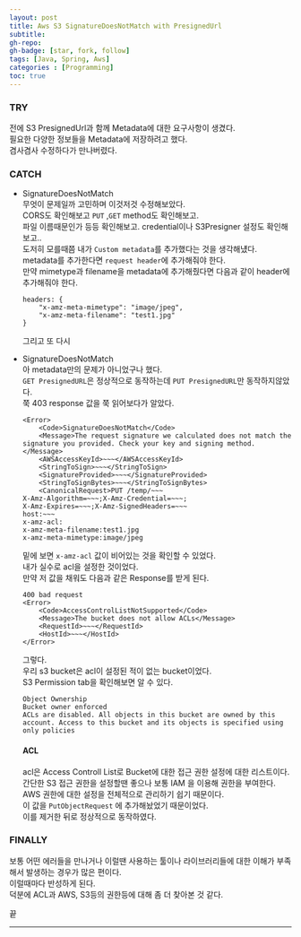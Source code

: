```yaml
---
layout: post 
title: Aws S3 SignatureDoesNotMatch with PresignedUrl
subtitle: 
gh-repo: 
gh-badge: [star, fork, follow]
tags: [Java, Spring, Aws]
categories : [Programming]
toc: true
---
```



### TRY
전에 S3 PresignedUrl과 함께 Metadata에 대한 요구사항이 생겼다.  
필요한 다양한 정보들을 Metadata에 저장하려고 했다.  
겸사겸사 수정하다가 만나버렸다.  

### CATCH

* SignatureDoesNotMatch  
    무엇이 문제일까 고민하며 이것저것 수정해보았다.  
    CORS도 확인해보고 `PUT` ,`GET` method도 확인해보고.  
    파일 이름때문인가 등등 확인해보고.  credential이나 S3Presigner 설정도 확인해보고..  
    도저히 모를때쯤 내가 `Custom metadata`를 추가했다는 것을 생각해넀다.  
    metadata를 추가한다면 `request header`에 추가해줘야 한다.   
    만약 mimetype과 filename을 metadata에 추가해줬다면 다음과 같이 header에 추가해줘야 한다.  
    ```
    headers: {
        "x-amz-meta-mimetype": "image/jpeg",
        "x-amz-meta-filename": "test1.jpg"
    }
    ```  
    그리고 또 다시  
* SignatureDoesNotMatch  
    아 metadata만의 문제가 아니었구나 했다.  
    `GET PresignedURL`은 정상적으로 동작하는데 `PUT PresignedURL`만 동작하지않았다.  
    쭉 403 response 값을 쭉 읽어보다가 알았다.
    ```
    <Error>
        <Code>SignatureDoesNotMatch</Code>
        <Message>The request signature we calculated does not match the signature you provided. Check your key and signing method.</Message>
        <AWSAccessKeyId>~~~</AWSAccessKeyId>
        <StringToSign>~~~</StringToSign>
        <SignatureProvided>~~~</SignatureProvided>
        <StringToSignBytes>~~~</StringToSignBytes>
        <CanonicalRequest>PUT /temp/~~~
    X-Amz-Algorithm=~~~;X-Amz-Credential=~~~;
    X-Amz-Expires=~~~;X-Amz-SignedHeaders=~~~
    host:~~~
    x-amz-acl:
    x-amz-meta-filename:test1.jpg
    x-amz-meta-mimetype:image/jpeg
    ```  
    밑에 보면 `x-amz-acl` 값이 비어있는 것을 확인할 수 있었다.  
    내가 실수로 acl을 설정한 것이었다.  
    만약 저 값을 채워도 다음과 같은 Response를 받게 된다.  
    ```
    400 bad request
    <Error>
        <Code>AccessControlListNotSupported</Code>
        <Message>The bucket does not allow ACLs</Message>
        <RequestId>~~~</RequestId>
        <HostId>~~~</HostId>
    </Error>
    ```
    그렇다.  
    우리 s3 bucket은 acl이 설정된 적이 없는 bucket이었다.  
    S3 Permission tab을 확인해보면 알 수 있다.  
    ```
    Object Ownership
    Bucket owner enforced
    ACLs are disabled. All objects in this bucket are owned by this account. Access to this bucket and its objects is specified using only policies
    ```

    #### ACL
    acl은 Access Controll List로 Bucket에 대한 접근 권한 설정에 대한 리스트이다.  
    간단한 S3 접근 권한을 설정할땐 좋으나 보통 IAM 을 이용해 권한을 부여한다.  
    AWS 권한에 대한 설정을 전체적으로 관리하기 쉽기 때문이다.  
    이 값을 `PutObjectRequest` 에 추가해놨었기 때문이었다.  
    이를 제거한 뒤로 정상적으로 동작하였다.  

### FINALLY

보통 어떤 에러들을 만나거나 이럴땐 사용하는 툴이나 라이브러리들에 대한 이해가 부족해서 발생하는 경우가 많은 편이다.  
이럴때마다 반성하게 된다.  
덕분에 ACL과 AWS, S3등의 권한등에 대해 좀 더 찾아본 것 같다.  

끝

---
